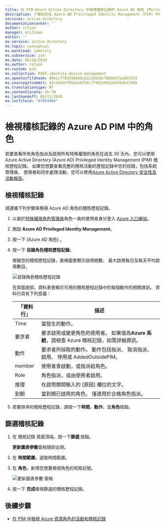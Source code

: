 ```yaml
---
title: 在 PIM-Azure Active Directory 中檢視稽核記錄的 Azure AD 角色 |Microsoft Docs
description: 了解如何在 Azure AD Privileged Identity Management (PIM) 中檢視 Azure AD 角色的稽核歷程記錄。
services: active-directory
documentationcenter: ''
author: rolyon
manager: mtillman
editor: ''
ms.service: active-directory
ms.topic: conceptual
ms.workload: identity
ms.subservice: pim
ms.date: 06/10/2019
ms.author: rolyon
ms.custom: pim
ms.collection: M365-identity-device-management
ms.openlocfilehash: 8061cff8d39db66cb22a5650c7688657aa8b3554
ms.sourcegitcommit: 41ca82b5f95d2e07b0c7f9025b912daf0ab21909
ms.translationtype: MT
ms.contentlocale: zh-TW
ms.lasthandoff: 06/13/2019
ms.locfileid: "67053966"
---
```

# <a name="view-audit-history-for-azure-ad-roles-in-pim"></a>檢視稽核記錄的 Azure AD PIM 中的角色

若要查看所有角色指派及啟用所有特殊權限的角色在過去 30 天內，您可以使用 Azure Active Directory (Azure AD) Privileged Identity Management (PIM) 稽核歷程記錄。 如果您想要查看完整的稽核活動的歷程記錄中您的目錄，包括系統管理員、 使用者和同步處理活動，您可以使用[Azure Active Directory 安全性及活動報告](../reports-monitoring/overview-reports.md)。

## <a name="view-audit-history"></a>檢視稽核記錄

請遵循下列步驟來檢視 Azure AD 角色的稽核歷程記錄。

1. 以屬於[特殊權限角色管理員](../users-groups-roles/directory-assign-admin-roles.md#privileged-role-administrator)角色一員的使用者身分登入 [Azure 入口網站](https://portal.azure.com/)。

1. 開啟 **Azure AD Privileged Identity Management**。

1. 按一下 [Azure AD 角色]  。

1. 按一下 **目錄角色稽核歷程記錄**。

    根據您的稽核歷程記錄，直條圖會顯示啟用總數、 最大啟用每日及每天平均啟用數目。

    ![目錄角色稽核歷程記錄](media/pim-how-to-use-audit-log/directory-roles-audit-history.png)

    在頁面底部，資料表會顯示可用的稽核歷程記錄中的每個動作的相關資訊。 資料行具有下列意義：

    | 「資料行」 | 描述 |
    | --- | --- |
    | Time | 當發生的動作。 |
    | 要求者 | 要求啟用或變更角色的使用者。 如果值為**Azure 系統**，請檢查 Azure 稽核記錄，如需詳細資訊。 |
    | 動作 | 要求者所採取的動作。 動作包括指派、 取消指派、 啟用、 停用或 AddedOutsidePIM。 |
    | member | 使用者會啟動，或指派給角色。 |
    | Role | 角色指派，或由使用者啟用。 |
    | 推理 | 在啟用期間輸入的 [原因] 欄位的文字。 |
    | 到期 | 當到期已啟用的角色。 僅適用於合格角色指派。 |

1. 若要排序的稽核歷程記錄，請按一下**時間**，**動作**，並**角色**按鈕。

## <a name="filter-audit-history"></a>篩選稽核記錄

1. 在 稽核記錄 頁面頂端，按一下**篩選** 按鈕。

    **更新圖表參數**窗格隨即出現。

1. 在 **時間範圍**，選取時間範圍。

1. 在 **角色**，新增您想要檢視角色的核取記號。

    ![更新圖表參數 窗格](media/pim-how-to-use-audit-log/update-chart-parameters.png)

1. 按一下 **完成**檢視篩選的稽核歷程記錄。

## <a name="next-steps"></a>後續步驟

- [在 PIM 中檢視 Azure 資源角色的活動和稽核記錄](azure-pim-resource-rbac.md)
